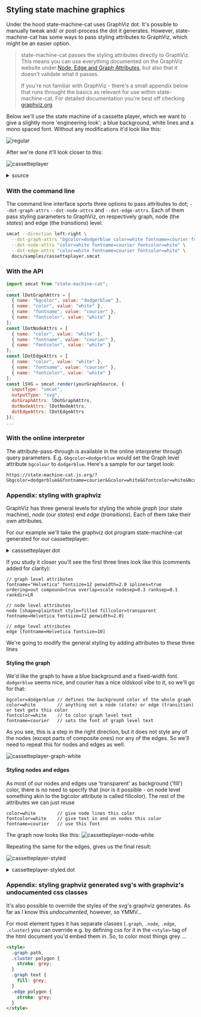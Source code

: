 ## Styling state machine graphics

Under the hood state-machine-cat uses GraphViz dot. It's possible to manually tweak and/ or post-process the dot it generates. However, state-machine-cat has some ways to pass styling attributes to GraphViz, which might be an easier option.

> state-machine-cat passes the styling attributes directly to GraphViz. This means you
> can use everything documented on the GraphViz website under [Node, Edge and Graph Attributes](https://graphviz.gitlab.io/_pages/doc/info/attrs.html), but also that it doesn't
> validate what it passes.
>
> If you're not familiar with GraphViz - there's a small appendix below that runs
> throught the basics as relevant for use within state-machine-cat. For detailed
> documentation you're best off checking [graphviz.org](https://graphviz.org)

Below we'll use the state machine of a cassette player, which we want to give a slightly more 'engineering look'; a blue background, white lines and a mono spaced font. Without any modifications it'd look like this:

![regular](https://user-images.githubusercontent.com/4822597/63228236-758d0a00-c1f0-11e9-9ec8-25a2e6833307.png)

After we're done it'll look closer to this:

![cassetteplayer](https://user-images.githubusercontent.com/4822597/63228244-85a4e980-c1f0-11e9-990e-ee904478783e.png)

<details>
<summary>source</summary>

```smcat
initial,
off,

on {
  stopped, playing, paused;

  stopped => playing : play;
  playing => stopped : stop;
  playing => paused  : pause;
  paused  => playing : pause;
  paused  => stopped : stop;
};

initial => off;
off     => stopped : power;
on      => off     : power;
```

</details>

### With the command line

The command line interface sports three options to pass attributes to dot; `--dot-graph-attrs` `--dot-node-attrs` and `--dot-edge-attrs`. Each of them pass styling parameters to GraphViz, on respectively graph, node (the _states_) and edge (the _transitions_) level.

```sh
smcat --direction left-right \
  --dot-graph-attrs "bgcolor=dodgerblue color=white fontname=courier fontcolor=white" \
  --dot-node-attrs "color=white fontname=courier fontcolor=white" \
  --dot-edge-attrs "color=white fontname=courier fontcolor=white" \
  docs/samples/cassetteplayer.smcat
```

### With the API

```javascript
import smcat from "state-machine-cat";
...
const lDotGraphAttrs = [
  { name: "bgcolor", value: "dodgerblue" },
  { name: "color", value: "white" },
  { name: "fontname", value: "courier" },
  { name: "fontcolor", value: "white" }
];
const lDotNodeAttrs = [
  { name: "color", value: "white" },
  { name: "fontname", value: "courier" },
  { name: "fontcolor", value: "white" }
];
const lDotEdgeAttrs = [
  { name: "color", value: "white" },
  { name: "fontname", value: "courier" },
  { name: "fontcolor", value: "white" }
];
const lSVG = smcat.render(yourGraphSource, {
  inputType: "smcat",
  outputType: "svg",
  dotGraphAttrs: lDotGraphAttrs,
  dotNodeAttrs: lDotNodeAttrs,
  dotEdgeAttrs: lDotEdgeAttrs
});
...
```

### With the online interpreter

The attribute-pass-through is available in the online interpreter through query parameters. E.g. `Gbgcolor=dodgerblue` would set the Graph level attribute `bgcolour` to `dodgerblue`. Here's a sample for our target look:

```
https://state-machine-cat.js.org/?Gbgcolor=dodgerblue&Gfontname=courier&Gcolor=white&Gfontcolor=white&Ncolor=white&Nfontcolor=white&Nfontname=courier&Ecolor=white&Efontcolor=white&Efontname=courier
```

### Appendix: styling with graphviz

GraphViz has three general levels for styling the whole _graph_ (our state machine), _node_ (our _states_) end _edge_ (_transitions_). Each of them take their own attributes.

For our example we'll take the graphviz dot program state-machine-cat generated for our
cassetteplayer:

<details>
<summary>casssetteplayer.dot</summary>

```graphviz
digraph "state transitions" {
  fontname="Helvetica" fontsize=12 penwidth=2.0 splines=true ordering=out compound=true overlap=scale nodesep=0.3 ranksep=0.1 rankdir=LR
  node [shape=plaintext style=filled fillcolor=transparent fontname=Helvetica fontsize=12 penwidth=2.0]
  edge [fontname=Helvetica fontsize=10]

    "initial" [shape=circle style=filled fillcolor=black fixedsize=true height=0.15 label=""]
    "off" [margin=0 label= <
      <table align="center" cellborder="0" border="2" style="rounded" width="48">
        <tr><td width="48" cellpadding="7">off</td></tr>
      </table>
    >]
    subgraph "cluster_on" {
      label= <
      <table cellborder="0" border="0">
        <tr><td>on</td></tr>
      </table>
      > style=rounded penwidth=2.0
      "on" [shape=point style=invis margin=0 width=0 height=0 fixedsize=true]
        "stopped" [margin=0 label= <
      <table align="center" cellborder="0" border="2" style="rounded" width="48">
        <tr><td width="48" cellpadding="7">stopped</td></tr>
      </table>
    >]
    "playing" [margin=0 label= <
      <table align="center" cellborder="0" border="2" style="rounded" width="48">
        <tr><td width="48" cellpadding="7">playing</td></tr>
      </table>
    >]
    "paused" [margin=0 label= <
      <table align="center" cellborder="0" border="2" style="rounded" width="48">
        <tr><td width="48" cellpadding="7">paused</td></tr>
      </table>
    >]

    }

    "initial" -> "off" [label=" "]
    "off" -> "stopped" [label="power   \l"]
    "on" -> "off" [label="power   \l" ltail="cluster_on"]
    "stopped" -> "playing" [label="play   \l"]
    "playing" -> "stopped" [label="stop   \l"]
    "playing" -> "paused" [label="pause   \l"]
    "paused" -> "playing" [label="pause   \l"]
    "paused" -> "stopped" [label="stop   \l"]
}
```

</details>

If you study it closer you'll see the first three lines look like this (comments added for clarity):

```graphviz
// graph level attributes
fontname="Helvetica" fontsize=12 penwidth=2.0 splines=true ordering=out compound=true overlap=scale nodesep=0.3 ranksep=0.1 rankdir=LR

// node level attributes
node [shape=plaintext style=filled fillcolor=transparent fontname=Helvetica fontsize=12 penwidth=2.0]

// edge level attributes
edge [fontname=Helvetica fontsize=10]
```

We're going to modify the general styling by adding attributes to these three lines

#### Styling the graph

We'd like the graph to have a blue background and a fixed-width font. `dodgerblue`
seems nice, and courier has a nice oldskool vibe to it, so we'll go for that:

```graphviz
bgcolor=dodgerblue // defines the background color of the whole graph
color=white        // anything not a node (state) or edge (transition) or text gets this color
fontcolor=white    // to color graph level text
fontname=courier   // sets the font of graph level text
```

As you see, this is a step in the right direction, but it does not style
any of the nodes (except parts of composite ones) nor any of the edges.
So we'll need to repeat this for nodes and edges as well.

![cassetteplayer-graph-white](https://user-images.githubusercontent.com/4822597/63228599-986ded00-c1f5-11e9-8ca7-a6dd6c4e9f04.png)

#### Styling nodes and edges

As most of our nodes and edges use 'transparent' as background ('fill') color, there
is no need to specify that (nor is it possible - on node level something
akin to the bgcolor attribute is called fillcolor). The rest of the attributes
we can just reuse

```graphviz
color=white        // give node lines this color
fontcolor=white    // give text in and on nodes this color
fontname=courier   // use this font
```

The graph now looks like this:
![cassetteplayer-node-white](https://user-images.githubusercontent.com/4822597/63228603-a885cc80-c1f5-11e9-82f0-d943d7e07c9f.png)

Repeating the same for the edges, gives us the final result:

![cassetteplayer-styled](https://user-images.githubusercontent.com/4822597/63228623-e5ea5a00-c1f5-11e9-95f3-724f0a8acda4.png)

<details>
<summary>cassetteplayer-styled.dot</summary>

```graphviz
digraph "state transitions" {
  fontname="Helvetica" fontsize=12 penwidth=2.0 splines=true ordering=out compound=true overlap=scale nodesep=0.3 ranksep=0.1 rankdir=LR bgcolor=dodgerblue color=white fontname=courier fontcolor=white
  node [shape=plaintext style=filled fillcolor=transparent fontname=Helvetica fontsize=12 penwidth=2.0 color=white fontname=courier fontcolor=white]
  edge [fontname=Helvetica fontsize=10 color=white fontname=courier fontcolor=white]

    "initial" [shape=circle style=filled fillcolor=black fixedsize=true height=0.15 label=""]
    "off" [margin=0 label= <
      <table align="center" cellborder="0" border="2" style="rounded" width="48">
        <tr><td width="48" cellpadding="7">off</td></tr>
      </table>
    >]
    subgraph "cluster_on" {
      label= <
      <table cellborder="0" border="0">
        <tr><td>on</td></tr>
      </table>
      > style=rounded penwidth=2.0
      "on" [shape=point style=invis margin=0 width=0 height=0 fixedsize=true]
        "stopped" [margin=0 label= <
      <table align="center" cellborder="0" border="2" style="rounded" width="48">
        <tr><td width="48" cellpadding="7">stopped</td></tr>
      </table>
    >]
    "playing" [margin=0 label= <
      <table align="center" cellborder="0" border="2" style="rounded" width="48">
        <tr><td width="48" cellpadding="7">playing</td></tr>
      </table>
    >]
    "paused" [margin=0 label= <
      <table align="center" cellborder="0" border="2" style="rounded" width="48">
        <tr><td width="48" cellpadding="7">paused</td></tr>
      </table>
    >]

    }

    "initial" -> "off" [label=" "]
    "off" -> "stopped" [label="power   \l"]
    "on" -> "off" [label="power   \l" ltail="cluster_on"]
    "stopped" -> "playing" [label="play   \l"]
    "playing" -> "stopped" [label="stop   \l"]
    "playing" -> "paused" [label="pause   \l"]
    "paused" -> "playing" [label="pause   \l"]
    "paused" -> "stopped" [label="stop   \l"]
}
```

</details>

### Appendix: styling graphviz generated svg's with graphviz's undocumented css classes

It's also possible to override the styles of the svg's graphviz generates. As far as I know this _undocumented_, however, so YMMV...

For most element types it has separate classes (`.graph`, `.node`, `.edge`, `.cluster`) you can override e.g. by defining css for it in the `<style>` tag of the html document you'd embed them in. So, to color most things grey ...

```html
<style>
  .graph path,
  .cluster polygon {
    stroke: grey;
  }
  .graph text {
    fill: grey;
  }
  .edge polygon {
    stroke: grey;
  }
</style>
```
